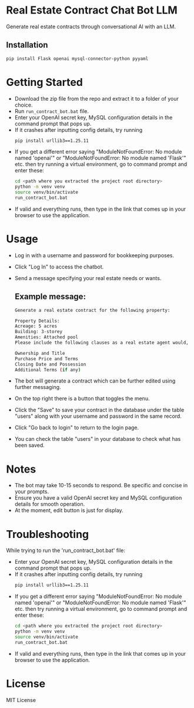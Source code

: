 # Real Estate Contract Chat Bot LLM

Generate real estate contracts through conversational AI with an LLM.

## Installation

```bash
pip install Flask openai mysql-connector-python pyyaml
```
# Getting Started
- Download the zip file from the repo and extract it to a folder of your choice.
- Run `run_contract_bot.bat` file.
- Enter your OpenAI secret key, MySQL configuration details in the command prompt that pops up.
- If it crashes after inputting config details, try running
  ```bash
  pip install urllib3==1.25.11
  ```
- If you get a different error saying "ModuleNotFoundError: No module named 'openai'" or "ModuleNotFoundError: No module named 'Flask'" etc. then try running a virtual environment, go to command prompt and enter these:
  ```bash
  cd <path where you extracted the project root directory>
  python -m venv venv
  source venv/bin/activate
  run_contract_bot.bat
  ```
- If valid and everything runs, then type in the link that comes up in your browser to use the application.

# Usage
- Log in with a username and password for bookkeeping purposes.
- Click "Log In" to access the chatbot.
- Send a message specifying your real estate needs or wants.
   
    ## Example message:
    ```bash
    Generate a real estate contract for the following property:

    Property Details:
    Acreage: 5 acres
    Building: 3-storey
    Amenities: Attached pool
    Please include the following clauses as a real estate agent would, all numbered while leaving newline characters after each point for good presentation:

    Ownership and Title
    Purchase Price and Terms
    Closing Date and Possession
    Additional Terms (if any)
    ```

- The bot will generate a contract which can be further edited using further messaging.
- On the top right there is a button that toggles the menu.
- Click the "Save" to save your contract in the database under the table "users" along with your username and password in the same record.
- Click "Go back to login" to return to the login page.
- You can check the table "users" in your database to check what has been saved.

# Notes
- The bot may take 10-15 seconds to respond. Be specific and concise in your prompts.
- Ensure you have a valid OpenAI secret key and MySQL configuration details for smooth operation.
- At the moment, edit button is just for display.

# Troubleshooting
While trying to run the 'run_contract_bot.bat' file:
- Enter your OpenAI secret key, MySQL configuration details in the command prompt that pops up.
- If it crashes after inputting config details, try running
  ```bash
  pip install urllib3==1.25.11
  ```
- If you get a different error saying "ModuleNotFoundError: No module named 'openai'" or "ModuleNotFoundError: No module named 'Flask'" etc. then try running a virtual environment, go to command prompt and enter these:
  ```bash
  cd <path where you extracted the project root directory>
  python -m venv venv
  source venv/bin/activate
  run_contract_bot.bat
  ```
- If valid and everything runs, then type in the link that comes up in your browser to use the application.

# License
MIT License




